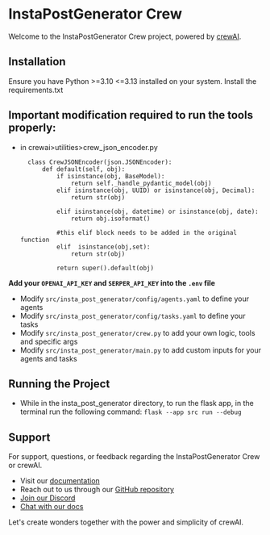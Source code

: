 # InstaPostGenerator Crew

Welcome to the InstaPostGenerator Crew project, powered by [crewAI](https://crewai.com).
## Installation

Ensure you have Python >=3.10 <=3.13 installed on your system. 
Install the requirements.txt

## Important modification required to run the tools properly:
- in crewai>utilities>crew_json_encoder.py

        class CrewJSONEncoder(json.JSONEncoder):
            def default(self, obj):
                if isinstance(obj, BaseModel):
                    return self._handle_pydantic_model(obj)
                elif isinstance(obj, UUID) or isinstance(obj, Decimal):
                    return str(obj)

                elif isinstance(obj, datetime) or isinstance(obj, date):
                    return obj.isoformat()

                #this elif block needs to be added in the original function
                elif  isinstance(obj,set):
                    return str(obj)
                
                return super().default(obj) 

**Add your `OPENAI_API_KEY` and `SERPER_API_KEY` into the `.env` file**

- Modify `src/insta_post_generator/config/agents.yaml` to define your agents
- Modify `src/insta_post_generator/config/tasks.yaml` to define your tasks
- Modify `src/insta_post_generator/crew.py` to add your own logic, tools and specific args
- Modify `src/insta_post_generator/main.py` to add custom inputs for your agents and tasks

## Running the Project

- While in the insta_post_generator directory, to run the flask app, in the terminal run the following command:
    `flask --app src run --debug `


## Support

For support, questions, or feedback regarding the InstaPostGenerator Crew or crewAI.
- Visit our [documentation](https://docs.crewai.com)
- Reach out to us through our [GitHub repository](https://github.com/joaomdmoura/crewai)
- [Join our Discord](https://discord.com/invite/X4JWnZnxPb)
- [Chat with our docs](https://chatg.pt/DWjSBZn)

Let's create wonders together with the power and simplicity of crewAI.
